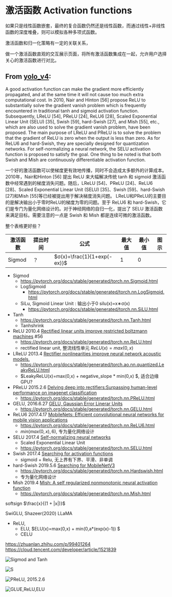 # 激活函数 Activation functions

如果只是线性函数嵌套，最终的复合函数仍然还是线性函数，而通过线性+非线性函数的深度堆叠，则可以模拟各种多项式函数。

激活函数和归一化策略有一定的关联关系，

做一个激活函数直观的交互展示页面，将所有激活函数集成在一起，允许用户选择关心的激活函数进行对比。

## From [yolo_v4](../paper/cnn/yolo_v4.md):
A good activation function can make the gradient more efficiently propagated, and at the same time it will not cause too much extra computational cost. In 2010, Nair and Hinton [56] propose ReLU to substantially solve the gradient vanish problem which is frequently encountered in traditional tanh and sigmoid activation function. Subsequently, LReLU [54], PReLU [24], ReLU6 [28], Scaled Exponential Linear Unit (SELU) [35], Swish [59], hard-Swish [27], and Mish [55], etc., which are also used to solve the gradient vanish problem, have been proposed. The main purpose of LReLU and PReLU is to solve the problem that the gradient of ReLU is zero when the output is less than zero. As for ReLU6 and hard-Swish, they are specially designed for quantization networks. For self-normalizing a neural network, the SELU activation function is proposed to satisfy the goal. One thing to be noted is that both Swish and Mish are continuously differentiable activation function.

一个好的激活函数可以使梯度更有效地传播，同时不会造成太多额外的计算成本。 2010年，Nair和Hinton [56] 提出 ReLU 来大幅解决传统 tanh 和 sigmoid 激活函数中经常遇到的梯度消失问题。随后，LReLU [54]、PReLU [24]、ReLU6 [28]、Scaled Exponential Linear Unit (SELU) [35]、Swish [59]、hard-Swish [27]和Mish [55]等已经被提出用于解决梯度消失问题。 LReLU和PReLU的主要目的是解决输出小于零时ReLU的梯度为零的问题。至于 ReLU6 和 hard-Swish，它们是专门为量化网络设计的。对于神经网络的自归一化，提出了 SELU 激活函数来满足目标。需要注意的一点是 Swish 和 Mish 都是连续可微的激活函数。

整个表格更好些？

激活函数|提出时间|公式|最大值|最小值|图示
---|---|---|---|---|---
Sigmod|？| $σ(x)=\frac{1}{1+exp(-ex)}$| 1 | 0 | |



* Sigmod
    * https://pytorch.org/docs/stable/generated/torch.nn.Sigmoid.html
    * LogSigmoid
        * https://pytorch.org/docs/stable/generated/torch.nn.LogSigmoid.html
    * SiLu, Sigmoid Linear Unit : 输出小于0 silu(x)=x∗σ(x)
        * https://pytorch.org/docs/stable/generated/torch.nn.SiLU.html
* Tanh
    * https://pytorch.org/docs/stable/generated/torch.nn.Tanh.html
    * Tanhshrink
* ReLU  2010.4 [Rectified linear units improve restricted boltzmann machines](https://icml.cc/Conferences/2010/papers/432.pdf) #56
    * https://pytorch.org/docs/stable/generated/torch.nn.ReLU.html
    * rectified linear unit, 整流线性单元 $ReLU(x)=max(0,x)$
* LReLU 2013.4 [Rectifier nonlinearities improve neural network acoustic models.](#54)
    * https://pytorch.org/docs/stable/generated/torch.ao.nn.quantized.LeakyReLU.html
    * $LeakyReLU(x)=max(0,x) + negative_slope * min(0,x) $, 适合边缘GPU?
* PReLU 2015.2.6 [Delving deep into rectifiers:Surpassing human-level performance on imagenet classification](https://arxiv.org/abs/1502.01852)
    * https://pytorch.org/docs/stable/generated/torch.nn.PReLU.html
* GELU, 2016.6.27 [GELU, Gaussian Error Linerar Units](./GELUs.md) 
    * https://pytorch.org/docs/stable/generated/torch.nn.GELU.html
* ReLU6 2017.4.17 [MobileNets: Efficient convolutional neural networks for mobile vision applications](./MobileNet_v1.md)
    * https://pytorch.org/docs/stable/generated/torch.nn.ReLU6.html
    * $min(max(0,x),6)$, 专为量化网络设计
* SELU  2017.4  [Self-normalizing neural networks](#35)
    * Scaled Exponential Linear Unit 
    * https://pytorch.org/docs/stable/generated/torch.nn.SELU.html
* Swish 2017.4 [Searching for activation functions](#59) 
    * sigmoid + Relu, 无上界有下界、平滑、非单调
* hard-Swish 2019.5.6 [Searching for MobileNetV3](./MobileNet_v3.md)
    * https://pytorch.org/docs/stable/generated/torch.nn.Hardswish.html
    * 专为量化网络设计
* Mish  2019.4 [Mish: A self regularized nonmonotonic neural activation function](#55)
    * https://pytorch.org/docs/stable/generated/torch.nn.Mish.html

softsign $\frac{x}{(1 + |x|)}$

SwiGLU, Shazeer(2020) LLaMA


* ReLU, 
    * ELU, $ELU(x)=max(0,x) + min(0,a*(exp(x)-1)) $    
    * CELU











https://zhuanlan.zhihu.com/p/99401264 
https://cloud.tencent.com/developer/article/1521839

![Sigmod and Tanh](./images/Activation/sigmoid_tanh.png)

![S](./images/Activation/sigmoid_tanh_relu_softplus.png)


![PReLU, 2015.2.6](./images/Activation/relu_prelu.png)

![GLUE,ReLU,ELU](./images/GELUs/fig_1.png)